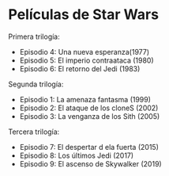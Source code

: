 # Películas de Star Wars

Primera trilogía:
* Episodio 4: Una nueva esperanza(1977)
* Episodio 5: El imperio contraataca (1980)
* Episodio 6: El retorno del Jedi (1983)

Segunda trilogía:
* Episodio 1: La amenaza fantasma (1999)
* Episodio 2: El ataque de los cloneS (2002)
* Episodio 3: La venganza de los Sith (2005)

Tercera trilogía:
* Episodio 7: El despertar d ela fuerta (2015)
* Episodio 8: Los últimos Jedi (2017)
* Episodio 9: El ascenso de Skywalker (2019)

